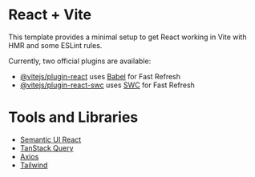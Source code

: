 # React + Vite

This template provides a minimal setup to get React working in Vite with HMR and some ESLint rules.

Currently, two official plugins are available:

- [@vitejs/plugin-react](https://github.com/vitejs/vite-plugin-react/blob/main/packages/plugin-react/README.md) uses [Babel](https://babeljs.io/) for Fast Refresh
- [@vitejs/plugin-react-swc](https://github.com/vitejs/vite-plugin-react-swc) uses [SWC](https://swc.rs/) for Fast Refresh


# Tools and Libraries

- [Semantic UI React](https://react.semantic-ui.com/)
- [TanStack Query](https://tanstack.com/query/latest/docs/framework/react/overview)
- [Axios](https://axios-http.com/docs/intro)
- [Tailwind](https://tailwindcss.com/docs/installation)